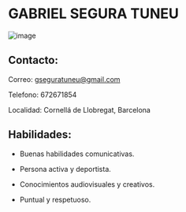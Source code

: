 # GABRIEL SEGURA TUNEU
![image](https://user-images.githubusercontent.com/116158061/197495090-ab0ee1fa-bd0b-44fc-9f44-650a6aacd73c.png)

## Contacto:
Correo: gseguratuneu@gmail.com

Telefono: 672671854

Localidad: Cornellá de Llobregat, Barcelona

## Habilidades:

- Buenas habilidades comunicativas.

- Persona activa y deportista.

- Conocimientos audiovisuales y
creativos.

- Puntual y respetuoso.
